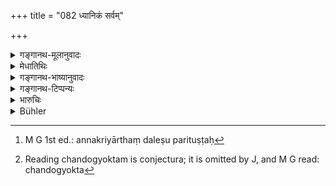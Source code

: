 +++
title = "082 ध्यानिकं सर्वम्"

+++

<details><summary>गङ्गानथ-मूलानुवादः</summary>

All this that has been declared here is appurtenant to Meditation; he who does not realise and cultivate the said mental attitude does not obtain the reward of the acts.—(82)
</details>

<details><summary>मेधातिथिः</summary>

ध्याने सति भवति **ध्यानिकम्** । ध्याने क्रियमाणे लभ्यते । किं तत् । यद् एतद् अनन्तरम् **अभिशब्दितम्** उक्तम् आभिमुख्येन, न तात्पर्येण प्रतिपादितम् । सुकृतदुष्कृतयोस् तयोः प्रियाप्रियहेतुत्वन्यासः । पुरुषस्य यद् अप्रियकर्तृत्वं तज् ज्वरस्येव पीडाहेतुत्वम् अग्नेर् इव दुरुपसर्पणदग्धृत्वम् । यथा नाग्निदग्धो ऽग्निं द्वेष्टि एवं पुरुषम् अप्य् अप्रियकारिणं मन्येत, न प्रतिषेद्धा स्यात् ।एतच् च ध्याने सति एकाग्रे चित्ते भवति । सर्वकालम् एतद् धृदयेनाभ्यसितव्यम् । यथा सुखदुःखे इमे कर्मणः फलम् । न राजा सुखस्य ग्रामादेर् दता, अपि तु मदीयायासेन प्रथमोपसर्पणलाभः । पूर्वकृतं पुण्यं कर्म दातृ, न राजा । एवं दण्डो नोद्वेजयिता, कर्माणि माम् उद्वेजयन्ति, न राजा, नापि शक्तो ऽन्यः कश्चित् । एतत् सर्वदा ध्यातव्यं चिन्तयितव्यम् । यद् अपि संसारवैराग्यजननायोक्तम् "अस्थिस्थूणम्" (म्ध् ६.७६) इत्यादि तद् अपि नित्यं भावनीयम् ।

- **न ह्य् अनध्यात्मवित्** । 

(१)	<u>अध्यत्मं</u> चित्तम् अत्रोच्यते । **यद् एतद् अभिशब्दितं** न वेत्ति न निश्चिनोति नाभ्यासेन भावयति । स **न क्रियाफलम् उपाश्नुते**[^४५] । परिव्राजकस्य या बैक्षचर्या क्रिया ग्रामैकरात्रवासादिश् च, न तत्फलं मोक्षाख्यं लभते । यावद् अस्थिस्थूणादिभावनया भावेनैव निरभिलाषता सर्वत्र नोत्पन्ना, यावच् च कर्मसु फलन्यासेन रागद्वेषप्रहाणं न कृतम् इत्य् अर्थः । तच् च नित्यं यदा एवं चित्तं पुज्यते तदा भवति, नाकस्माद् इति ।


[^४५]:
     M G 1st ed.: annakriyārthaṃ daleṣu parituṣṭaḥ

(२)	<u>अथ वा</u> "ब्रह्मन्य् एवावतिष्ठते" (म्ध् ६.८१) इति एतस्य **यद् एतद् अभिशब्दितम्** इति परामर्शः । ब्रह्मण्य् अवस्थानं **ध्यानिकम्,** न तु क्रियानुष्ठानमात्रलभ्यम् । किं तद् ध्येयम् इत्य् अत आह- **न ह्य् अनध्यात्मविद्** इति । आत्मानम् अधिकृत्य यो ग्रन्थो वेदान्तादिः सो ऽध्यात्मम्, न वेद । अथ वात्मन्य् अधि यो निर्वृत्तस् तद् **अध्यात्मम्,** यथायम् आत्मा देहेन्द्रियमनोबुद्धिप्राणादिव्यतिरिक्तः नेषां नाशे नश्यति, कर्ता कर्मणां भोक्ता तत्फलानाम्, भेदग्राहाकृष्टस्य सर्वम् एतद् भवति । यदा त्व् अयम् अपहतपाप्मा न दोषैर् न कार्यैः स्पृश्यते, एकत्वाद् एष एव सर्वम् इदम्, न ततो ऽन्यद् व्यतिरिक्तम् अस्ति । प्रभासमात्रं पृथक्त्वम् । हरिसवर्णसोदकादिका उपनिषदो यो न वेद, ध्यानेनैकाग्रया संततया मत्या न दार्ढ्यम् उत्पादयति, स न यथोक्तं क्रियाफलं लभते । अत आत्मा वेदान्ताभिहितस्वरूपो नित्यम् आहारविहारकालं वर्जयित्वा ध्येय इति श्लोकार्थः ।

(३)	<u>अथ वा</u> यद्य् अपि प्रव्रज्याधिकारस् तथापि गृहस्थस्यापि क्रियाफलग्रहेण निर्देशः, यदि क्रियाप्रधानः । अत एतद् उक्तं भवति । यद्य् अप्य् अग्निहोत्रादीनि कर्माणि कुर्वते गृहस्थाः, रहस्यविद्याविदश् च न भवन्ति, या विद्याः कर्मसूपविष्टा उद्गीथा "अथ वा यावती उद्गीथम् अन्वयन्ते" इत्यादिना तेन निपुणाः कर्मकाण्डज्ञा अपि, न ततः परिपूर्णफलं चिरकालभावि लभन्ते । एषो ऽर्थो वजसनेयके छान्दोग्ये च श्रुतिद्वये निदर्शितः । "यो वा एतद् अक्षरं गार्ग्य् अविदित्वा यजते जुहोति तपस् तप्यते बहून्य् अपि वर्षसहस्रान्य् अन्तवद् एव तद् भवति" (बाउ ३.८.१०) इति, तथा "यद् एव विद्यया करोति श्रद्धया उपनिषदा तद् एव वीर्यवत्तरं भवति" (छु १.१.१०) छन्दोग्योक्तम्[^४६] । यस् तु यथोक्ताम् अध्यात्मोपदिष्टां विद्यां विदित्वा करोति तस्यैव फलातिशयः । उक्तं च "तद् य इत्थं विदुर् य इमे ऽरण्ये श्रद्धा तप इत्य् उपासते" (छु ५.१०.१) इति । यम् "अभिसंभवति" (छु ५.१०.१) इत्यादिविजानतां कर्मकारिणाम् अर्चिरादिमार्गेण ब्रह्मलोकप्राप्तिम् एषां श्रुतिर् आह ॥ ६.८२ ॥


[^४६]:
     Reading chandogyoktam is conjectura; it is omitted by J, and M G read: chandogyokta

_एवम् आत्मज्ञानार्थं ध्येये विहिते वेदजपो न प्राप्तः तत्साधनतयातस् तं विधत्ते ।_
</details>

<details><summary>गङ्गानथ-भाष्यानुवादः</summary>

‘*Appurtenant to Meditation*’,—*i.e*., what comes about only when there is Meditation; what is attained only when meditation is properly done.

“*All this that has been declared here*’—directly described, not merely indirectly implied. That is, the cultivating of the feeling that good and bad deeds are the causes of agreeable and disagreeable experiences;—when man does something disagreeable, it is always the outcome of natural fortes of one’s own acts) and stands on the same footing as when fever causes suffering or fire burns; and just as the man, who has been burnt by fire, does not hate fire, so also he should not hate the man that causes him pain; nor shall he forbid him to do it (just as no one goes to forbid the fire).

All this becomes possible only when there is meditation, when the mind is duly concentrated. Consequently one should at all times, cultivate the following thought;—Pleasure and pain are the effect of past Actions; in reality the King is not the bestower of happiness, of landed property and other things; in fact it is by my own effort that the first approach to him was obtained; it is my own past meritorious act that is the real bestower of the gift, and not the King; similarly the fine imposed (Penalty inflicted) is not what causes me trouble; it is my own acts that are troubling me; neither the King nor any one else is able to do it.’

All this shall always be pondered over, reflected upon; and all that has been described above as conducive to disgust with the world—thinking of the body a hut having bones for pillars &c. (76)—this also has to be always pondered over.

\(A\) ‘*Anadhyātmavit*’;—‘*adhyātma*’ here stands *tor mental attitude*;—he who does not realise, does not cultivate—the above-described mental attitude,—‘*does not obtain the reward of the acts*’; of such acts of the Renunciate, for instance, as *begging alms, living in the village for a single night* and so forth, he does not obtain the ‘reward,’ in the shape of *Liberation*. That is to say, the mere cotemplation (contemplation?) of the body as a hut with bones for its pillars and so forth does not always bring about freedom from longing, so long as love and hatred have not been got rid of by the attributing of all that happens to one’s own acts. When this attitude of the mind becomes permanently fixed, then alone is the reward obtained, and not when it comes about only once in a way.

\(B\) \[ *Second explanation of ‘anadhyātmavit*’\]—Or, ‘*what has been declared*’ may refer to the ‘reposing in Brahman’ (81); and the meaning thus is that this ‘*reposing in Brahman*’ is ‘*appurtenant to meditation*,’ and is not attained merely by the performance of acts. And as regards the question as to what is it that has to be *meditated upon*, the text adds ‘*nahyanadhyātmavit*’—and the term ‘*adhyātma*’ stands for those treatises on Vedānta that have been composed on the subject of the Soul;—he who does not know this.—Or ‘*adhyātma*’ may stand for *that which pertains to the soul*; *i.e*., such ideas as—‘the Soul is something distinct from the body, the sense-organs, the mind, the intellect, the life-breath and so forth, and it does not perish when these perish;—it is neither the doer of acts nor the enjoyer of their fruits’;—all these notions belong to one who is swayed by the idea of diversity;—when it has destroyed all evil, it is not affected by the taints or their effects;—being one, it is all this, there is nothing apart from it;—diversity is only, apparent. One who does not know all this as described in the Harisavama, Sadaka and other (?) Upaniṣads, and does not strengthen these ideas by constant and one-pointed meditation, does not obtain the said ‘*reward of acts*.’ The sense of the verse in this case would be that—‘Except at the time that one is either taking food or engaged in some necessary act, one should always keep meditating upon the soul as described in the Vedānta and other treatises’.

\(C\) (*Third Explanation*) Or, even though the text occurs in the section dealing with Renunciation, yet the ‘*reward of acts*’ may be taken as referring to the Householder also; specially as it is this latter for whom the performance of acts constitutes the most important duly. According to this view, the meaning of the verse comes to be this:—Though Householders may duly perform the *Agnihotra* and other rites, yet, if they happen to be ignorant of the esoteric sciences,—those sciences which form the very essence of the rites, in the shape of the *Udgītha*, which is described as permeating all acts, and with which all persona learned in rituals ore thoroughly conversant,—they do not obtain the full reward of those rites, which appear after a long time. This is what has been described in two *Śruti* texts of the *Bṛhadāraṇyaka* and the *Chāndogya* Upaniṣads:—(a) ‘O Gārgi, he who without knowing this syllable, performs sacrifices and practises austerities even for several thousand years, all this becomes only perishable; but what is done through full knowledge, with faith and in full accordance with the esoteric science, becomes extremely virile’;—that is, excellent results accrue only to him who performs acts only after having understood the philosophy of the soul. (b) This has also been declared in the *Chāṇḍoyya—‘Those* who know this and meditate upon it as frith and austerity etc., etc.,’ (5.10.1). It is with reference to these persons equipped with full knowledge and performing the prescribed acts that the *Śruti* has declared that they reach the region of Brahman by the path of light etc.(82).

The object to be meditated upon, for the sake of obtaining the knowledge of the Soul, having been thus indicated, it would appear as if the repeating of Vedic *mantras* were not required at all; hence it is this that is enjoined by the next verse.
</details>

<details><summary>गङ्गानथ-टिप्पन्यः</summary>

‘*Yadetadabhiśabditam*’—‘What has been described in the immediately preceding *verses*’ (Medhātithi);—‘what has been described in the preceding *one verse*’ (Kullūka);—‘what has been described in all the preceding *chapters*’ (Govindarāja and Nandana);—‘what can be expressed by words’ (Nārāyaṇa).

‘*Kriyāphalam*’—‘The reward of fulfilling the duties of the Renunciate’ (Medhātithi);—‘reward of the act of meditation’ (Kullūka);—‘reward of the performance of rites’ (Govindarāja, Nārāyaṇa and Nandana).

Buhler has misunderstood Kullūka, who does not explain ‘*adhiyajñam*’ as ‘*Brahma-veda*’; he explains it as *yajñam adhikṛtya pravṛttam brahma vedam*’—where ‘*brahma*’ of the text is explained as ‘*veda*’.
</details>

<details><summary>भारुचिः</summary>

> **ध्यानिकं सर्वम् एवैतद् यद् एतद् अभिशब्दितम् ।**

प्रकरणात् प्रव्रज्याख्यं कर्म सर्वाश्रमकर वा, कार्यसामान्यात् । **द्यान**शब्देन च यावत् किंचिद् अत्र प्रव्रज्याप्रकरणे शास्त्रे वा परमार्थदर्शनम् उक्तं तत् सर्वम् अभिधीयते । तस्मिन् ध्याने परमार्थदर्शने यत् कर्म तद् ध्यानिकम् । एवं च सति परमार्थदर्शनस्तितुर् इयम्, ज्ञानकर्मसमुच्चयस्तुतिर् वा । तथा चोक्तम्- "सम्यग्दर्शनसंपन्नः कर्मभिर् न निबध्यते" (म्ध् ६.७४) इति । अस्य वा हेतुर् अयं विज्ञेयः । कस्मात् पुनर् एतद् एवं भवति, यस्मात्,

> **न ह्य् अनध्यात्मवित् कश्चित् क्रियाफलम् उपाश्नुते  ॥ ६.८२ ॥**

आत्मनि तद् इत्य् अध्यात्मं बुद्ध्यादि तद् वेत्तीत्य् **अध्यात्मविच्** च । पुनर् यथाविषयं व्याकरणीयम् । अस्य निदर्शनार्थम् इदं रहस्यब्राह्मणं भवति "यो वा एतद् अक्षरं गार्ग्य् अविदित्वा ऽस्मिंल् लोके जुहोति यजते तपस् तप्यते बहूनि वर्षसहस्राण्य् अन्तवद् एवास्य तद् भवति" इति श्रुतेः । तथा च समुच्चये प्रशस्यते- "तद् य इत्तम् एतद् विदुर् ये चेमे ऽरण्ये श्रद्धा तप इत्य् उपासते, ते ऽर्चिषम् अभिसंभवन्ति" इत्य् एवमादिः । अधुना षडङ्गवेदाध्ययनोपदेशात् पूर्वत्र ब्रह्मचारिप्रकरणे नियमार्थं प्रव्रजितस्येदम् आरभ्यते, विशेषार्थं वा ॥ ६.८२ ॥

_अध्यात्मनिष्ठत्वोपदेशे वा सति तन्निवृत्त्याशङ्कयानुवृत्त्यर्थम् इदम् उच्यते ।_
</details>

<details><summary>Bühler</summary>

082	All that has been declared (above) depends on meditation; for he who is not proficient in the knowledge of that which refers to the Soul reaps not the full reward of the performance of rites.
</details>
